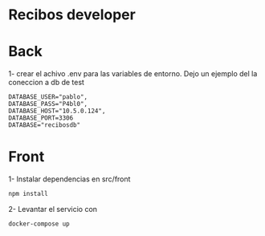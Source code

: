 # Recibos developer

# Back

1- crear el achivo .env para las variables de entorno. Dejo un ejemplo del la coneccion a db de test

```
DATABASE_USER="pablo",
DATABASE_PASS="P4bl0",
DATABASE_HOST="10.5.0.124",
DATABASE_PORT=3306
DATABASE="recibosdb"
```

# Front

1- Instalar dependencias en src/front 
```bash
npm install
```

2- Levantar el servicio con 
```bash
docker-compose up
```

